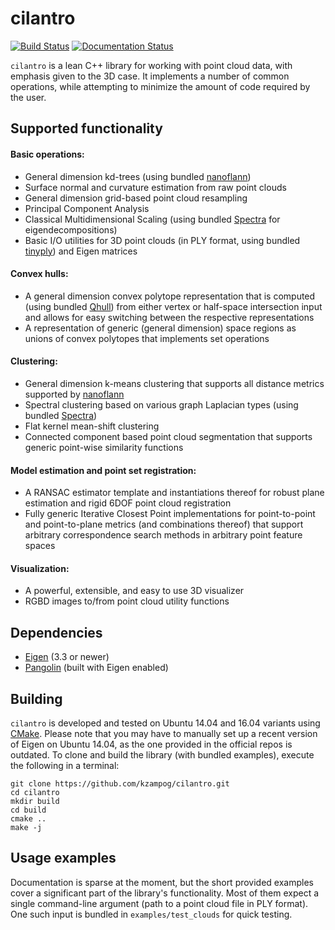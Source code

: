 # cilantro
[![Build Status](https://travis-ci.org/kzampog/cilantro.svg?branch=master)](https://travis-ci.org/kzampog/cilantro) [![Documentation Status](https://readthedocs.org/projects/cilantro/badge/?version=latest)](http://cilantro.readthedocs.io/en/latest/?badge=latest)

`cilantro` is a lean C++ library for working with point cloud data, with emphasis given to the 3D case. It implements a number of common operations, while attempting to minimize the amount of code required by the user.

## Supported functionality

#### Basic operations:
- General dimension kd-trees (using bundled [nanoflann](https://github.com/jlblancoc/nanoflann))
- Surface normal and curvature estimation from raw point clouds
- General dimension grid-based point cloud resampling
- Principal Component Analysis
- Classical Multidimensional Scaling (using bundled [Spectra](https://github.com/yixuan/spectra) for eigendecompositions)
- Basic I/O utilities for 3D point clouds (in PLY format, using bundled [tinyply](https://github.com/ddiakopoulos/tinyply)) and Eigen matrices

#### Convex hulls:
- A general dimension convex polytope representation that is computed (using bundled [Qhull](http://www.qhull.org/)) from either vertex or half-space intersection input and allows for easy switching between the respective representations
- A representation of generic (general dimension) space regions as unions of convex polytopes that implements set operations

#### Clustering:
- General dimension k-means clustering that supports all distance metrics supported by [nanoflann](https://github.com/jlblancoc/nanoflann)
- Spectral clustering based on various graph Laplacian types (using bundled [Spectra](https://github.com/yixuan/spectra))
- Flat kernel mean-shift clustering
- Connected component based point cloud segmentation that supports generic point-wise similarity functions

#### Model estimation and point set registration:
- A RANSAC estimator template and instantiations thereof for robust plane estimation and rigid 6DOF point cloud registration
- Fully generic Iterative Closest Point implementations for point-to-point and point-to-plane metrics (and combinations thereof) that support arbitrary correspondence search methods in arbitrary point feature spaces

#### Visualization:
- A powerful, extensible, and easy to use 3D visualizer
- RGBD images to/from point cloud utility functions

## Dependencies
- [Eigen](http://eigen.tuxfamily.org/index.php?title=Main_Page) (3.3 or newer)
- [Pangolin](https://github.com/stevenlovegrove/Pangolin) (built with Eigen enabled)

## Building
`cilantro` is developed and tested on Ubuntu 14.04 and 16.04 variants using [CMake](https://cmake.org/).
Please note that you may have to manually set up a recent version of Eigen on Ubuntu 14.04, as the one provided in the official repos is outdated.
To clone and build the library (with bundled examples), execute the following in a terminal:

```
git clone https://github.com/kzampog/cilantro.git
cd cilantro
mkdir build
cd build
cmake ..
make -j
```

## Usage examples
Documentation is sparse at the moment, but the short provided examples cover a significant part of the library's functionality.
Most of them expect a single command-line argument (path to a point cloud file in PLY format). One such input is bundled in `examples/test_clouds` for quick testing.
